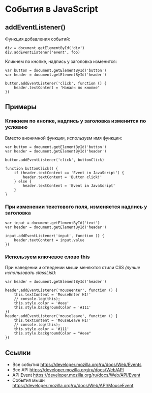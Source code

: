# События в JavaScript

## addEventListener()
Функция добавления событий:

    div = document.getElementById('div')
    div.addEventListener('event', foo)

Кликнем по кнопке, надпись у заголовка изменится:

    var button = document.getElementById('button')
    var header = document.getElementById('header')

    button.addEventListener('click', function () {
        header.textContent = 'Нажали по кнопке'
    })

## Примеры
### Кликнем по кнопке, надпись у заголовка изменится по условию
Вместо анонимной функции, используем имя функции:

    var button = document.getElementById('button')
    var header = document.getElementById('header')

    button.addEventListener('click', buttonClick)

    function buttonClick() {
        if (header.textContent == 'Event in JavaScript') {
            header.textContent = 'Button click!'
        } else {
            header.textContent = 'Event in JavaScript'
        }
    }

### При изменении текстового поля, изменяется надпись у заголовка
    var input = document.getElementById('text')
    var header = document.getElementById('header')

    input.addEventListener('input', function () {
        header.textContent = input.value
    })

### Используем ключевое слово this
При наведении и отведении мыши меняются стили CSS *(лучше использовать classList)*:

    var header = document.getElementById('header')

    header.addEventListener('mouseenter', function () {
        this.textContent = 'MouseEnter H1!'
        // console.log(this);
        this.style.color = '#eee'
        this.style.backgroundColor = '#111'
    })
    header.addEventListener('mouseleave', function () {
        this.textContent = 'MouseLeave H1!'
        // console.log(this);
        this.style.color = '#111'
        this.style.backgroundColor = "#eee"
    })

## Ссылки
* Все события https://developer.mozilla.org/ru/docs/Web/Events<br />
* Все API https://developer.mozilla.org/ru/docs/Web/API<br />
* API Event https://developer.mozilla.org/ru/docs/Web/API/Event<br />
* События мыши https://developer.mozilla.org/ru/docs/Web/API/MouseEvent
